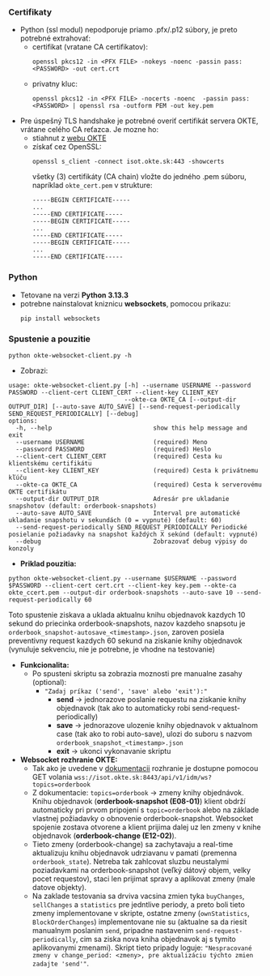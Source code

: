 ### Certifikaty
- Python (ssl modul) nepodporuje priamo .pfx/.p12 súbory, je preto potrebné extrahovať:
  - certifikat (vratane CA certifikatov):
    ```
    openssl pkcs12 -in <PFX FILE> -nokeys -noenc -passin pass:<PASSWORD> -out cert.crt
    ```
  - privatny kluc: 
	```
	openssl pkcs12 -in <PFX FILE> -nocerts -noenc  -passin pass:<PASSWORD> | openssl rsa -outform PEM -out key.pem
  	```
- Pre úspešný TLS handshake je potrebné overiť certifikát servera OKTE, vrátane celého CA reťazca. Je mozne ho:
  - stiahnut z [webu OKTE](htps://www.okte.sk/sk/informacie/oznamy/2025-02-13-vymena-serveroveho-certifikatu-okte-sk-dna-4-3-2025/)
  - získať cez OpenSSL:
    ```
    openssl s_client -connect isot.okte.sk:443 -showcerts
    ```
    všetky (3) certifikáty (CA chain) vložte do jedného .pem súboru, napríklad `okte_cert.pem` v strukture:
    ```
    -----BEGIN CERTIFICATE-----
    ...
    -----END CERTIFICATE-----
    -----BEGIN CERTIFICATE-----
    ...
    -----END CERTIFICATE-----
    -----BEGIN CERTIFICATE-----
    ...
    -----END CERTIFICATE-----
### Python
- Tetovane na verzi **Python 3.13.3** 
- potrebne nainstalovat kniznicu **websockets**, pomocou prikazu:
  ```
  pip install websockets
  ```
### Spustenie a pouzitie
```
python okte-websocket-client.py -h
```
- Zobrazi:
```
usage: okte-websocket-client.py [-h] --username USERNAME --password PASSWORD --client-cert CLIENT_CERT --client-key CLIENT_KEY
                                --okte-ca OKTE_CA [--output-dir OUTPUT_DIR] [--auto-save AUTO_SAVE] [--send-request-periodically SEND_REQUEST_PERIODICALLY] [--debug]
options:
  -h, --help            				show this help message and exit
  --username USERNAME   				(required) Meno
  --password PASSWORD   				(required) Heslo
  --client-cert CLIENT_CERT				(required) Cesta ku klientskému certifikátu
  --client-key CLIENT_KEY				(required) Cesta k privátnemu kľúču
  --okte-ca OKTE_CA     				(required) Cesta k serverovému OKTE certifikátu
  --output-dir OUTPUT_DIR				Adresár pre ukladanie snapshotov (default: orderbook-snapshots)
  --auto-save AUTO_SAVE					Interval pre automatické ukladanie snapshotu v sekundách (0 = vypnuté) (default: 60)
  --send-request-periodically SEND_REQUEST_PERIODICALLY	Periodické posielanie požiadavky na snapshot každých X sekúnd (default: vypnuté)
  --debug               				Zobrazovať debug výpisy do konzoly
```
- **Priklad pouzitia:**
```
python okte-websocket-client.py --username $USERNAME --password $PASSWORD --client-cert cert.crt --client-key key.pem --okte-ca okte_ccert.pem --output-dir orderbook-snapshots --auto-save 10 --send-request-periodically 60
```
Toto spustenie ziskava a uklada aktualnu knihu objednavok kazdych 10 sekund do priecinka orderbook-snapshots, nazov kazdeho snapsotu je `orderbook_snapshot-autosave_<timestamp>.json`, zaroven posiela preventivny request kazdych 60 sekund na ziskanie knihy objednavok (vynuluje sekvenciu, nie je potrebne, je vhodne na testovanie)
- **Funkcionalita:**
  - Po spusteni skriptu sa zobrazia moznosti pre manualne zasahy (optional):
    - `"Zadaj príkaz ('send', 'save' alebo 'exit'):"`
      - **send** -> jednorazove poslanie requestu na ziskanie knihy objednavok (tak ako to automaticky robi send-request-periodically)
      - **save** -> jednorazove ulozenie knihy objednavok v aktualnom case (tak ako to robi auto-save), ulozi do suboru s nazvom `orderbook_snapshot_<timestamp>.json`
      - **exit** -> ukonci vykonavanie skriptu 
- **Websocket rozhranie OKTE:** 
  - Tak ako je uvedene v [dokumentacii](https://okte.sk/media/5xkepcls/isot_technicka_specifikacia_externych_rozhrani_systemu_ut_1_19_upgradevdt_final.pdf) rozhranie je dostupne pomocou GET volania `wss://isot.okte.sk:8443/api/v1/idm/ws?topics=orderbook`
  - Z dokumentacie: `topics=orderbook` -> zmeny knihy objednávok. Knihu objednavok (**orderbook-snapshot (E08-01)**) klient obdrží automaticky pri prvom pripojení s `topic=orderbook` alebo na základe vlastnej požiadavky o obnovenie orderbook-snapshot. Websocket spojenie zostava otvorene a klient prijima dalej uz len zmeny v knihe objednavok (**orderbook-change (E12-02)**). 
  - Tieto zmeny (orderbook-change) sa zachytavaju a real-time aktualizuju knihu objednavok udrziavanu v pamati (premenna `orderbook_state`). Netreba tak zahlcovat sluzbu neustalymi poziadavkami na orderbook-snapshot (veľký dátový objem, velky pocet requestov), staci len prijimat spravy a aplikovat zmeny (male datove objekty).
  - Na zaklade testovania sa drviva vacsina zmien tyka `buyChanges`, `sellChanges` a `statistics` pre jedntlive periody, a preto boli tieto zmeny implementovane v skripte, ostatne zmeny (`ownStatistics`, `BlockOrderChanges`) implementovane nie su (aktualne sa da riesit manualnym poslanim `send`, pripadne nastavenim `send-request-periodically`, cim sa ziska nova kniha objednavok aj s tymito aplikovanymi zmenami). Skript tieto pripady loguje: `"Nespracované zmeny v change_period: <zmeny>, pre aktualizáciu týchto zmien zadajte 'send'"`.
